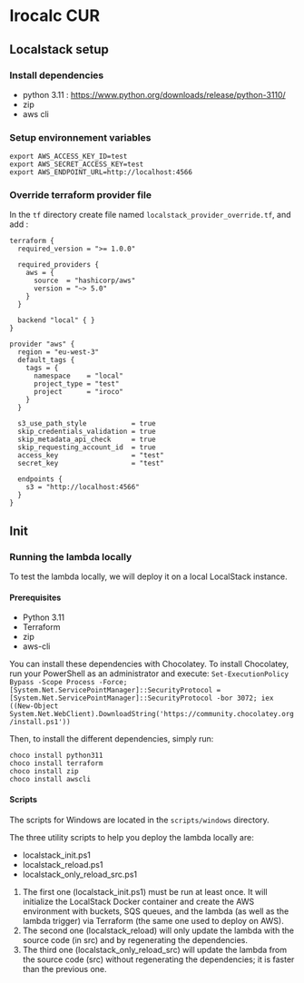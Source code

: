 # Irocalc CUR

## Localstack setup

### Install dependencies

- python 3.11 : https://www.python.org/downloads/release/python-3110/
- zip 
- aws cli

### Setup environnement variables

```
export AWS_ACCESS_KEY_ID=test
export AWS_SECRET_ACCESS_KEY=test
export AWS_ENDPOINT_URL=http://localhost:4566
```

### Override terraform provider file

In the `tf` directory create file named `localstack_provider_override.tf`, and add : 

```
terraform {
  required_version = ">= 1.0.0"

  required_providers {
    aws = {
      source  = "hashicorp/aws"
      version = "~> 5.0"
    }
  }

  backend "local" { }
}

provider "aws" {
  region = "eu-west-3"
  default_tags {
    tags = {
      namespace    = "local"
      project_type = "test"
      project      = "iroco"
    }
  }

  s3_use_path_style           = true
  skip_credentials_validation = true
  skip_metadata_api_check     = true
  skip_requesting_account_id  = true
  access_key                  = "test"
  secret_key                  = "test"

  endpoints {
    s3 = "http://localhost:4566"
  }
}

```

## Init

### Running the lambda locally

To test the lambda locally, we will deploy it on a local LocalStack instance.

#### Prerequisites

- Python 3.11
- Terraform
- zip
- aws-cli

You can install these dependencies with Chocolatey.
To install Chocolatey, run your PowerShell as an administrator and execute:
````Set-ExecutionPolicy Bypass -Scope Process -Force; [System.Net.ServicePointManager]::SecurityProtocol = [System.Net.ServicePointManager]::SecurityProtocol -bor 3072; iex ((New-Object System.Net.WebClient).DownloadString('https://community.chocolatey.org/install.ps1'))````

Then, to install the different dependencies, simply run:

````choco install python311```` \
````choco install terraform```` \
````choco install zip```` \
````choco install awscli````

#### Scripts

The scripts for Windows are located in the `scripts/windows` directory.

The three utility scripts to help you deploy the lambda locally are:
- localstack_init.ps1
- localstack_reload.ps1
- localstack_only_reload_src.ps1

1. The first one (localstack_init.ps1) must be run at least once. It will initialize the LocalStack Docker container and create the AWS environment with buckets, SQS queues, and the lambda (as well as the lambda trigger) via Terraform (the same one used to deploy on AWS).
2. The second one (localstack_reload) will only update the lambda with the source code (in src) and by regenerating the dependencies.
3. The third one (localstack_only_reload_src) will update the lambda from the source code (src) without regenerating the dependencies; it is faster than the previous one.
